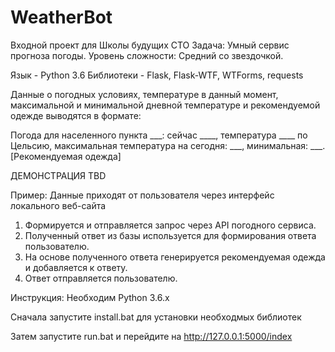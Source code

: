 # WeatherBot
Входной проект для Школы будущих CTO
Задача: Умный сервис прогноза погоды.
Уровень сложности: Средний со звездочкой.



Язык - Python 3.6
Библиотеки - Flask, Flask-WTF, WTForms, requests



Данные о погодных условиях, температуре в данный момент, максимальной и минимальной дневной
температуре и рекомендуемой одежде выводятся в формате:

Погода для населенного пункта ___: сейчас ____, температура ____ по Цельсию,  максимальная температура на сегодня: ___, минимальная: ___.
[Рекомендуемая одежда]



ДЕМОНСТРАЦИЯ
TBD


Пример:
Данные приходят от пользователя через интерфейс локального веб-сайта
1. Формируется и отправляется запрос через API погодного сервиса.
2. Полученный ответ из базы используется для формирования ответа пользователю.
3. На основе полученного ответа генерируется рекомендуемая одежда и добавляется к ответу.
4. Ответ отправляется пользователю.



Инструкция:
Необходим Python 3.6.x

Сначала запустите install.bat для установки необходмых библиотек

Затем запустите run.bat и перейдите на http://127.0.0.1:5000/index
